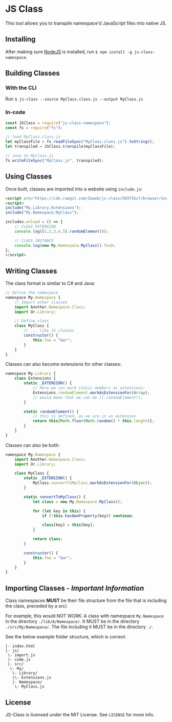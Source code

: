 # JS Class

This tool allows you to transpile namespace'd JavaScript files into native JS.

## Installing
After making sure [NodeJS](https://nodejs.org "NodeJS") is installed, run `$ npm install -g js-class-namespace`.

## Building Classes
### With the CLI
Run `$ js-class --source MyClass.class.js --output MyClass.js`

### In-code

```js
const JSClass = require("js-class-namespace");
const fs = require("fs");

// load MyClass.class.js
let myClassFile = fs.readFileSync("MyClass.class.js").toString();
let transpiled = JSClass.transpile(myClassFile);

// save to MyClass.js
fs.writeFileSync("MyClass.js", transpiled);
```

## Using Classes
Once built, classes are imported into a website using `include.js`:

```html
<script src="https://cdn.rawgit.com/Zoweb/js-class/593755c7/browser/include.js"></script>
<script>
include("My.Library.Extensions");
include("My.Namespace.MyClass");

includes.onload = () => {
    // CLASS EXTENSION
    console.log([1,2,3,4,5].randomElement());

    // CLASS INSTANCE
    console.log(new My.Namespace.MyClass().foo);
};
</script>
```

## Writing Classes
The class format is similar to C# and Java:

```js
// Define the namespace
namespace My.Namespace {
    // Import other classes
    import Another.Namespace.Class;
    import Or.Library;

    // Define class
    class MyClass {
        // ... like JS classes
        constructor() {
            this.foo = "bar";
        }
    }
}
```

Classes can also become extensions for other classes:

```js
namespace My.Library {
    class Extensions {
        static _EXTENSION() {
            // Here we can mark static members as extensions:
            Extensions.randomElement.markAsExtensionFor(Array);
            // would mean that we can do [].randomElement();
        }

        static randomElement() {
            // this is defined, as we are in an extension
            return this[Math.floor(Math.random() * this.length)];
        }
    }
}
```

Classes can also be both:

```js
namespace My.Namespace {
    import Another.Namespace.Class;
    import Or.Library;

    class MyClass {
        static _EXTENSION() {
            MyClass.convertToMyClass.markAsExtensionFor(Object);
        }

        static convertToMyClass() {
            let class = new My.Namespace.MyClass();

            for (let key in this) {
                if (!this.hasOwnProperty(key)) continue;

                class[key] = this[key];
            }

            return class;
        }

        constructor() {
            this.foo = "bar";
        }
    }
}
```

## Importing Classes - *Important Information*
Class namespaces **MUST** be their file structure from the file that is including the class, preceded by a src/.

For example, this would NOT WORK: A class with namespace `My.Namespace` in the directory `./lib/A/Namespace/`.
It MUST be in the directory `./src/My/Namespace/`. The file including it MUST be in the directory `./`.

See the below example folder structure, which is correct:

```
|- index.html
|- js/
 \- import.js
 |- code.js
 |- src/
  \- My/
   \- Library/
   |\- Extensions.js
   |- Namespace/
    \- MyClass.js
```

## License
JS-Class is licensed under the MIT License. See `LICENSE` for more info.